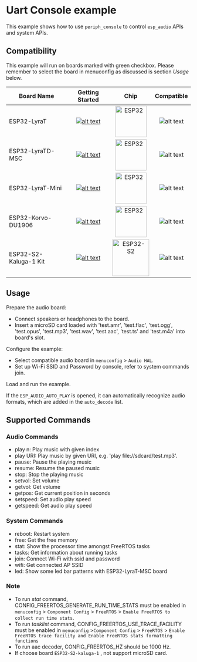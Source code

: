 # Uart Console example

This example shows how to use `periph_console` to control `esp_audio` APIs and system APIs.

## Compatibility

This example will run on boards marked with green checkbox. Please remember to select the board in menuconfig as discussed is section *Usage* below.

| Board Name | Getting Started | Chip | Compatible |
|-------------------|:--------------------------------------------------------------------------------------------------------------------------------------------------------------------------------------------:|:--------------------------------------------------------------------:|:-----------------------------------------------------------------:|
| ESP32-LyraT | [![alt text](../../docs/_static/esp32-lyrat-v4.3-side-small.jpg "ESP32-LyraT")](https://docs.espressif.com/projects/esp-adf/en/latest/get-started/get-started-esp32-lyrat.html) | <img src="../../docs/_static/ESP32.svg" height="85" alt="ESP32"> | ![alt text](../../docs/_static/yes-button.png "Compatible") |
| ESP32-LyraTD-MSC | [![alt text](../../docs/_static/esp32-lyratd-msc-v2.2-small.jpg "ESP32-LyraTD-MSC")](https://docs.espressif.com/projects/esp-adf/en/latest/get-started/get-started-esp32-lyratd-msc.html) | <img src="../../docs/_static/ESP32.svg" height="85" alt="ESP32"> | ![alt text](../../docs/_static/yes-button.png "Compatible") |
| ESP32-LyraT-Mini | [![alt text](../../docs/_static/esp32-lyrat-mini-v1.2-small.jpg "ESP32-LyraT-Mini")](https://docs.espressif.com/projects/esp-adf/en/latest/get-started/get-started-esp32-lyrat-mini.html) | <img src="../../docs/_static/ESP32.svg" height="85" alt="ESP32"> | ![alt text](../../docs/_static/yes-button.png "Compatible") |
| ESP32-Korvo-DU1906 | [![alt text](../../docs/_static/esp32-korvo-du1906-v1.1-small.jpg "ESP32-Korvo-DU1906")](https://docs.espressif.com/projects/esp-adf/en/latest/get-started/get-started-esp32-korvo-du1906.html) | <img src="../../docs/_static/ESP32.svg" height="85" alt="ESP32"> | ![alt text](../../docs/_static/yes-button.png "Compatible") |
| ESP32-S2-Kaluga-1 Kit | [![alt text](../../docs/_static/esp32-s2-kaluga-1-kit-small.png "ESP32-S2-Kaluga-1 Kit")](https://docs.espressif.com/projects/esp-idf/en/latest/esp32s2/hw-reference/esp32s2/user-guide-esp32-s2-kaluga-1-kit.html) | <img src="../../docs/_static/ESP32-S2.svg" height="100" alt="ESP32-S2"> | ![alt text](../../docs/_static/yes-button.png "Compatible") |

## Usage

Prepare the audio board:

- Connect speakers or headphones to the board. 
- Insert a microSD card loaded with 'test.amr', 'test.flac', 'test.ogg', 'test.opus', 'test.mp3', 'test.wav', 'test.aac', 'test.ts' and 'test.m4a' into board's slot.

Configure the example:

- Select compatible audio board in `menuconfig` > `Audio HAL`.
- Set up Wi-Fi SSID and Password by console, refer to system commands join.

Load and run the example.

If the `ESP_AUDIO_AUTO_PLAY` is opened, it can automatically recognize audio formats, which are added in the `auto_decode` list. 

## Supported Commands

### Audio Commands

- play n: Play music with given index
- play URI: Play music by given URI, e.g. 'play file://sdcard/test.mp3'.
- pause: Pause the playing music
- resume: Resume the paused music
- stop: Stop the playing music
- setvol: Set volume
- getvol: Get volume
- getpos: Get current position in seconds
- setspeed: Set audio play speed
- getspeed: Get audio play speed

### System Commands

- reboot: Restart system
- free: Get the free memory
- stat: Show the processor time amongst FreeRTOS tasks
- tasks: Get information about running tasks
- join: Connect Wi-Fi with ssid and password
- wifi: Get connected AP SSID
- led: Show some led bar patterns with ESP32-LyraT-MSC board

### Note

- To run _stat_ command, CONFIG_FREERTOS_GENERATE_RUN_TIME_STATS must be enabled in `menuconfig` > `Component Config` > `FreeRTOS` > `Enable FreeRTOS to collect run time stats`.
- To run _tasklist_ command, CONFIG_FREERTOS_USE_TRACE_FACILITY must be enabled in `menuconfig` >`Component Config` > `FreeRTOS` > `Enable FreeRTOS trace facility and Enable FreeRTOS stats formatting functions`
- To run aac decoder, CONFIG_FREERTOS_HZ should be 1000 Hz.
- If choose board `ESP32-S2-kaluga-1` , not support microSD card.
